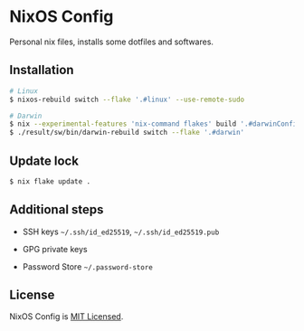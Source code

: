 <!-- markdownlint-disable MD014 -->

# NixOS Config

Personal nix files, installs some dotfiles and softwares.

## Installation

```sh
# Linux
$ nixos-rebuild switch --flake '.#linux' --use-remote-sudo

# Darwin
$ nix --experimental-features 'nix-command flakes' build '.#darwinConfigurations.darwin.system'
$ ./result/sw/bin/darwin-rebuild switch --flake '.#darwin'
```

## Update lock

```sh
$ nix flake update .
```

## Additional steps

- SSH keys `~/.ssh/id_ed25519`, `~/.ssh/id_ed25519.pub`

- GPG private keys

- Password Store `~/.password-store`

## License

NixOS Config is [MIT Licensed](./LICENSE).
